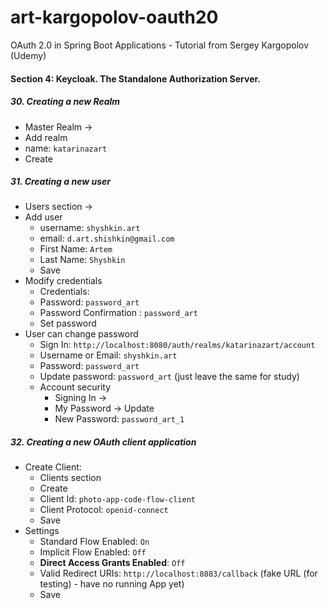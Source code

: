 # art-kargopolov-oauth20
OAuth 2.0 in Spring Boot Applications - Tutorial from Sergey Kargopolov (Udemy) 

####  Section 4: Keycloak. The Standalone Authorization Server.

#####  30. Creating a new Realm

-  Master Realm ->
-  Add realm
-  name: `katarinazart`
-  Create

#####  31. Creating a new user

-  Users section ->
-  Add user
    -  username: `shyshkin.art`
    -  email: `d.art.shishkin@gmail.com`
    -  First Name: `Artem`
    -  Last Name: `Shyshkin`
    -  Save
-  Modify credentials
    -  Credentials:
    -  Password: `password_art`    
    -  Password Confirmation : `password_art`
    -  Set password
-  User can change password
    -  Sign In: `http://localhost:8080/auth/realms/katarinazart/account`
    -  Username or Email: `shyshkin.art`
    -  Password: `password_art`
    -  Update password: `password_art` (just leave the same for study)
    -  Account security
        -  Signing In ->
        -  My Password -> Update
        -  New Password: `password_art_1`

#####  32. Creating a new OAuth client application

-  Create Client:
    -  Clients section
    -  Create
    -  Client Id: `photo-app-code-flow-client`
    -  Client Protocol: `openid-connect`
    -  Save
-  Settings
    -  Standard Flow Enabled: `On`
    -  Implicit Flow Enabled: `Off`
    -  **Direct Access Grants Enabled**: `Off`
    -  Valid Redirect URIs: `http://localhost:8083/callback` (fake URL (for testing) - have no running App yet)
    -  Save
        